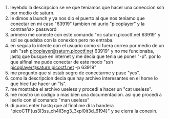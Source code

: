 1. leyebdo la descirpcion se ve que teniamos que hacer una coneccion ssh por medio de saturn.
2. le dimos a launch y ya nos dio el puerto al que nos teniamo que conectar en mi caso "63919"
    tambien mi uurio "picoplayer"
    y la contrasña> password
3. primero me conecte con este comando "nc saturn.picoctf.net 63919" y sol se quedaba con la conexion pero no entraba.
4. en seguia lo intente con el usuario como si fuera correo por medio de un ssh
    "ssh picoplayer@saturn.picoctf.net 63919" y no me funcionaba, jastq que busque en internet y me decia que tenia ue poner "-p".
        por lo que alfinal me pude conectar de este modo "ssh picoplayer@saturn.picoctf.net -p 63919"
5. me pregunto que si estab segro de conectarme y puse "yes".
6. como la descripcion decia que hay archivo interesantes en el home lo que hice fue hacer un "ls".
7. me mostraba el archivo useless y procedi a hacer un "cat useless".
8. me mostro un codigo o mas bien una documentacion. asi que procedi a leerlo con el comando "man useless"
9. di puros enter hastq que al final me di la bandera "picoCTF{us3l3ss_ch4ll3ng3_3xpl0it3d_6194}" y se cierra la conexin.
